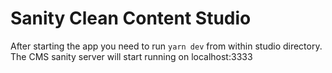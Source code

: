 # Sanity Clean Content Studio

After starting the app you need to run
`yarn dev`
from within studio directory.
The CMS sanity server will start running on localhost:3333
